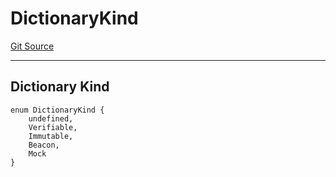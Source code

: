 # DictionaryKind
[Git Source](https://github.com/metacontract/mc/blob/df7a49283d8212c99bebd64a186325e91d34c075/resources/devkit/api-reference/Flattened.sol)

--------------------
Dictionary Kind
----------------------


```solidity
enum DictionaryKind {
    undefined,
    Verifiable,
    Immutable,
    Beacon,
    Mock
}
```

